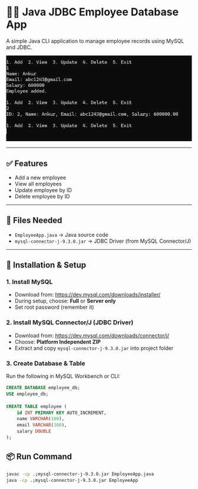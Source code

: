 # 🧑‍💼 Java JDBC Employee Database App

A simple Java CLI application to manage employee records using MySQL and JDBC.

![App Screenshot](img1.png)

---

## ✅ Features

- Add a new employee
- View all employees
- Update employee by ID
- Delete employee by ID

---

## 📁 Files Needed

- `EmployeeApp.java` → Java source code
- `mysql-connector-j-9.3.0.jar` → JDBC Driver (from MySQL Connector/J)

---

## 🧱 Installation & Setup

### 1. Install MySQL
- Download from: https://dev.mysql.com/downloads/installer/
- During setup, choose: **Full** or **Server only**
- Set root password (remember it)

### 2. Install MySQL Connector/J (JDBC Driver)
- Download from: https://dev.mysql.com/downloads/connector/j/
- Choose: **Platform Independent ZIP**
- Extract and copy `mysql-connector-j-9.3.0.jar` into project folder

### 3. Create Database & Table

Run the following in MySQL Workbench or CLI:

```sql
CREATE DATABASE employee_db;
USE employee_db;

CREATE TABLE employee (
    id INT PRIMARY KEY AUTO_INCREMENT,
    name VARCHAR(100),
    email VARCHAR(100),
    salary DOUBLE
);
```
## 📦 Run Command
```bash
javac -cp .;mysql-connector-j-9.3.0.jar EmployeeApp.java
java -cp .;mysql-connector-j-9.3.0.jar EmployeeApp
